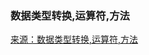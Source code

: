 ### 数据类型转换,运算符,方法

[来源：数据类型转换,运算符,方法](https://blog.csdn.net/weixin_42514407/article/details/115622908)
